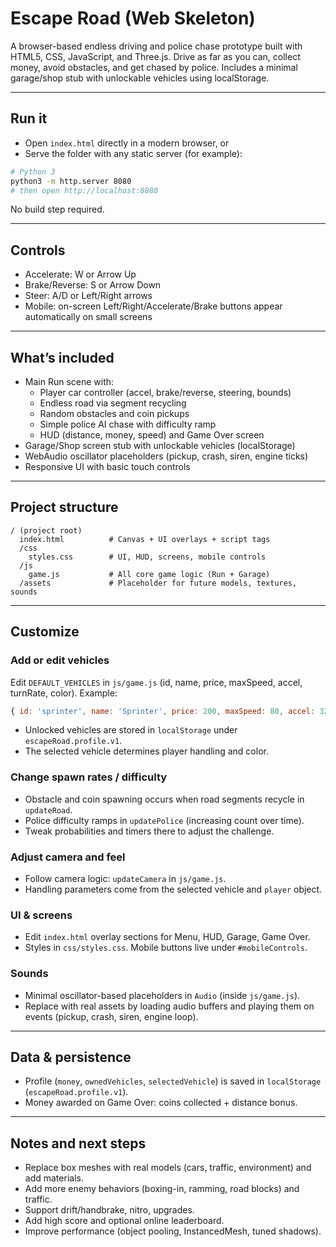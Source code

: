 # Escape Road (Web Skeleton)

A browser-based endless driving and police chase prototype built with HTML5, CSS, JavaScript, and Three.js. Drive as far as you can, collect money, avoid obstacles, and get chased by police. Includes a minimal garage/shop stub with unlockable vehicles using localStorage.

---

## Run it
- Open `index.html` directly in a modern browser, or
- Serve the folder with any static server (for example):
```bash
# Python 3
python3 -m http.server 8080
# then open http://localhost:8080
```

No build step required.

---

## Controls
- Accelerate: W or Arrow Up
- Brake/Reverse: S or Arrow Down
- Steer: A/D or Left/Right arrows
- Mobile: on-screen Left/Right/Accelerate/Brake buttons appear automatically on small screens

---

## What’s included
- Main Run scene with:
  - Player car controller (accel, brake/reverse, steering, bounds)
  - Endless road via segment recycling
  - Random obstacles and coin pickups
  - Simple police AI chase with difficulty ramp
  - HUD (distance, money, speed) and Game Over screen
- Garage/Shop screen stub with unlockable vehicles (localStorage)
- WebAudio oscillator placeholders (pickup, crash, siren, engine ticks)
- Responsive UI with basic touch controls

---

## Project structure
```
/ (project root)
  index.html          # Canvas + UI overlays + script tags
  /css
    styles.css        # UI, HUD, screens, mobile controls
  /js
    game.js           # All core game logic (Run + Garage)
  /assets             # Placeholder for future models, textures, sounds
```

---

## Customize

### Add or edit vehicles
Edit `DEFAULT_VEHICLES` in `js/game.js` (id, name, price, maxSpeed, accel, turnRate, color). Example:
```js
{ id: 'sprinter', name: 'Sprinter', price: 200, maxSpeed: 80, accel: 32, turnRate: 2.8, color: 0x3a86ff }
```
- Unlocked vehicles are stored in `localStorage` under `escapeRoad.profile.v1`.
- The selected vehicle determines player handling and color.

### Change spawn rates / difficulty
- Obstacle and coin spawning occurs when road segments recycle in `updateRoad`.
- Police difficulty ramps in `updatePolice` (increasing count over time).
- Tweak probabilities and timers there to adjust the challenge.

### Adjust camera and feel
- Follow camera logic: `updateCamera` in `js/game.js`.
- Handling parameters come from the selected vehicle and `player` object.

### UI & screens
- Edit `index.html` overlay sections for Menu, HUD, Garage, Game Over.
- Styles in `css/styles.css`. Mobile buttons live under `#mobileControls`.

### Sounds
- Minimal oscillator-based placeholders in `Audio` (inside `js/game.js`).
- Replace with real assets by loading audio buffers and playing them on events (pickup, crash, siren, engine loop).

---

## Data & persistence
- Profile (`money`, `ownedVehicles`, `selectedVehicle`) is saved in `localStorage` (`escapeRoad.profile.v1`).
- Money awarded on Game Over: coins collected + distance bonus.

---

## Notes and next steps
- Replace box meshes with real models (cars, traffic, environment) and add materials.
- Add more enemy behaviors (boxing-in, ramming, road blocks) and traffic.
- Support drift/handbrake, nitro, upgrades.
- Add high score and optional online leaderboard.
- Improve performance (object pooling, InstancedMesh, tuned shadows).

